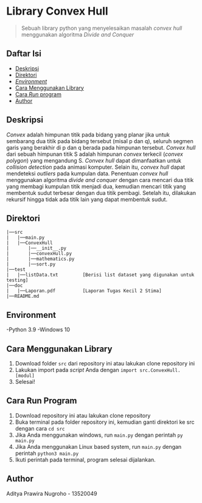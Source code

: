 # Library Convex Hull

> Sebuah library python yang menyelesaikan masalah _convex hull_ menggunakan algoritma _Divide and Conquer_

## Daftar Isi
- [Deskripsi](#deskripsi)
- [Direktori](#direktori)
- [_Environment_](#environment)
- [Cara Menggunakan Library](#cara-menggunakan-library)
- [Cara _Run_ program](#cara-run-program)
- [Author](#author)

## Deskripsi
_Convex_ adalah himpunan titik pada bidang yang planar jika untuk sembarang dua titik pada bidang tersebut 
(misal p dan q), seluruh segmen garis yang berakhir di p dan q berada pada himpunan tersebut. _Convex hull_ dari sebuah
himpunan titik S adalah himpunan _convex_ terkecil (_convex polygon_) yang mengandung S. _Convex hull_ dapat
dimanfaatkan untuk _collision detection_ pada animasi komputer. Selain itu, _convex hull_ dapat mendeteksi _outliers_
pada kumpulan data. Penentuan _convex hull_ menggunakan algoritma _divide and conquer_ dengan cara mencari dua titik
yang membagi kumpulan titik menjadi dua, kemudian mencari titik yang membentuk sudut terbesar dengan dua titik pembagi. 
Setelah itu, dilakukan rekursif hingga tidak ada titik lain yang dapat membentuk sudut.

## Direktori
```
|──src
|   |──main.py
|   |──ConvexHull
|       |──__init__.py
|       |──convexHull.py
|       |──mathematics.py
|       |──sort.py
|──test
|   |──listData.txt         [Berisi list dataset yang digunakan untuk testing]
|──doc
|   |──Laporan.pdf          [Laporan Tugas Kecil 2 Stima]
|──README.md
```

## Environment
-Python 3.9
-Windows 10

## Cara Menggunakan Library
1. Download folder `src` dari repository ini atau lakukan clone repository ini 
2. Lakukan import pada _script_ Anda dengan `import src.ConvexHull.[modul]`
3. Selesai!

## Cara Run Program
1. Download repository ini atau lakukan clone repository
2. Buka terminal pada folder repository ini, kemudian ganti direktori ke src dengan cara `cd src`
3. Jika Anda menggunakan windows, run `main.py` dengan perintah `py main.py`
4. Jika Anda menggunakan Linux based system, run `main.py` dengan perintah `python3 main.py`
5. Ikuti perintah pada terminal, program selesai dijalankan.

## Author
Aditya Prawira Nugroho - 13520049
